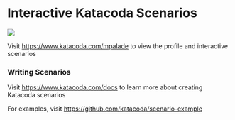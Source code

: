 # Interactive Katacoda Scenarios

[![](http://shields.katacoda.com/katacoda/mpalade/count.svg)](https://www.katacoda.com/mpalade "Get your profile on Katacoda.com")

Visit https://www.katacoda.com/mpalade to view the profile and interactive scenarios

### Writing Scenarios
Visit https://www.katacoda.com/docs to learn more about creating Katacoda scenarios

For examples, visit https://github.com/katacoda/scenario-example
